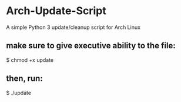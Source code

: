 # Arch-Update-Script
A simple Python 3 update/cleanup script for Arch Linux

## make sure to give executive ability to the file:
$ chmod +x update

## then, run:
$ ./update

